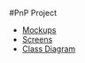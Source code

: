 #PnP Project

- [Mockups](mockups/mockups.md)
- [Screens](screens/screens.md)
- [Class Diagram](class-diagram/class-diagram.md)
